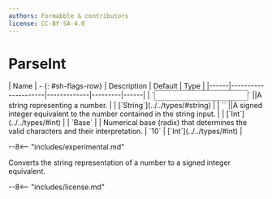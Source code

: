 ```yaml
---
authors: Formabble & contributors
license: CC-BY-SA-4.0
---
```



# ParseInt

<div class="sh-parameters" markdown="1">
| Name | - {: #sh-flags-row} | Description | Default | Type |
|------|---------------------|-------------|---------|------|
| `<input>` ||A string representing a number. | | [`String`](../../types/#string) |
| `<output>` ||A signed integer equivalent to the number contained in the string input. | | [`Int`](../../types/#int) |
| `Base` |  | Numerical base (radix) that determines the valid characters and their interpretation. | `10` | [`Int`](../../types/#int) |

</div>

--8<-- "includes/experimental.md"

Converts the string representation of a number to a signed integer equivalent.

--8<-- "includes/license.md"

